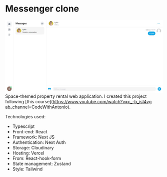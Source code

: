 # Messenger clone

![Messenger clone screenshot](/public/images/messenger-clone.png)
Space-themed property rental web application. I created this project following [this course](https://www.youtube.com/watch?v=c_-b_isI4vg ab_channel=CodeWithAntonio).

Technologies used:

- Typescript
- Front-end: React
- Framework: Next JS
- Authentication: Next Auth
- Storage: Cloudinary
- Hosting: Vercel
- From: React-hook-form
- State management: Zustand
- Style: Tailwind
